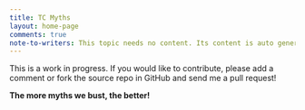 ```yaml
---
title: TC Myths
layout: home-page
comments: true
note-to-writers: This topic needs no content. Its content is auto generated when the site is built. Any content below will be rendeed after the auto-generated lists.
---
```

This is a work in progress. If you would like to contribute, please add a comment or fork the source repo in GitHub and send me a pull request! 

**The more myths we bust, the better!**